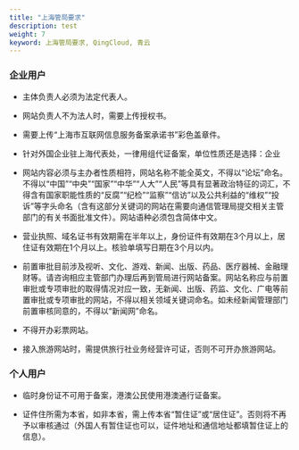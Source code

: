 ```yaml
---
title: "上海管局要求"
description: test
weight: 7
keyword: 上海管局要求, QingCloud, 青云
---
```




### 企业用户

- 主体负责人必须为法定代表人。

- 网站负责人不为法人时，需要上传授权书。

- 需要上传“上海市互联网信息服务备案承诺书”彩色盖章件。

- 针对外国企业驻上海代表处，一律用组代证备案，单位性质还是选择：企业

- 网站内容必须与主办者性质相符，网站名称不能全英文，不得以“论坛”命名。不得以“中国”“中央”“国家”“中华”“人大”“人民”等具有显著政治特征的词汇，不得含有国家职能性质的“反腐”“纪检”“监察”“信访”以及公共利益的“维权”“投诉”等字头命名（含有这部分关键词的网站在需要向通信管理局提交相关主管部门的有关书面批准文件）。网站语种必须包含简体中文。

- 营业执照、域名证书有效期需在半年以上，身份证件有效期在3个月以上，居住证有效期在1个月以上。核验单填写日期在3个月以内。

- 前置审批目前涉及视听、文化、游戏、新闻、出版、药品、医疗器械、金融理财等。请咨询相应主管部门办理后再到管局进行网站备案。网站名称应与前置审批或专项审批的取得情况对应一致，无新闻、出版、药监、文化、广电等前置审批或专项审批的网站，不得以相关领域关键词命名。如未经新闻管理部门前置审核同意的，不得以“新闻网”命名。

- 不得开办彩票网站。

- 接入旅游网站时，需提供旅行社业务经营许可证，否则不可开办旅游网站。


### 个人用户

- 临时身份证不可用于备案，港澳公民使用港澳通行证备案。

- 证件住所需为本省，如非本省，需上传本省“暂住证”或“居住证”。否则将不再予以审核通过（外国人有暂住证也可以，证件地址和通信地址都填暂住证上的信息）。